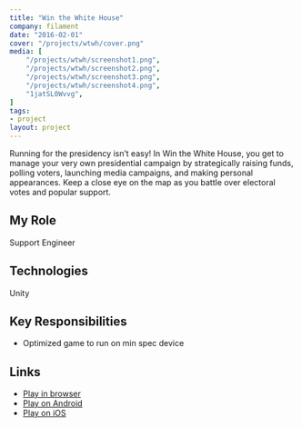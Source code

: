 ```yaml
---
title: "Win the White House"
company: filament
date: "2016-02-01"
cover: "/projects/wtwh/cover.png"
media: [
    "/projects/wtwh/screenshot1.png",
    "/projects/wtwh/screenshot2.png",
    "/projects/wtwh/screenshot3.png",
    "/projects/wtwh/screenshot4.png",
    "1jatSL0Wvvg",
]
tags:
- project
layout: project
---
```


Running for the presidency isn’t easy! In Win the White House, you get to manage your very own presidential campaign by strategically raising funds, polling voters, launching media campaigns, and making personal appearances. Keep a close eye on the map as you battle over electoral votes and popular support.

## My Role
Support Engineer

## Technologies
Unity

## Key Responsibilities
* Optimized game to run on min spec device

## Links
* [Play in browser](https://www.icivics.org/games/win-white-house)
* [Play on Android](https://play.google.com/store/apps/details?id=org.icivics.wtwh&hl=en)
* [Play on iOS](https://itunes.apple.com/us/app/win-the-white-house/id1082836132?mt=8)